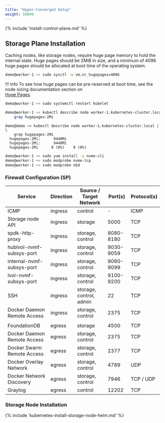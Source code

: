 ```yaml
---
title: "Hyper-Converged Setup"
weight: 50000
---
```


<!-- include: install control plane documentation -->
{% include 'install-control-plane.md' %}

## Storage Plane Installation

Caching nodes, like storage nodes, require huge page memory to hold the internal state. Huge pages should be 2MiB in
size, and a minimum of 4096 huge pages should be allocated at boot time of the operating system.

```bash
demo@worker-1 ~> sudo sysctl -w vm.nr_hugepages=4096
```

!!! info
    To see how huge pages can be pre-reserved at boot time, see the node sizing documentation section on  
    [Huge Pages](../../deployment-planning/node-sizing.md#memory-requirements).


```bash
demo@worker-1 ~> sudo systemctl restart kubelet
```

```bash
demo@worker-1 ~> kubectl describe node worker-1.kubernetes-cluster.local | \
    grep hugepages-2Mi
```

```plain
demo@demo ~> kubectl describe node worker-1.kubernetes-cluster.local | \
    grep hugepages-2Mi
  hugepages-2Mi:      9440Mi
  hugepages-2Mi:      9440Mi
  hugepages-2Mi      0 (0%)    0 (0%)
```

```bash
demo@worker-1 ~> sudo yum install -y nvme-cli
demo@worker-1 ~> sudo modprobe nvme-tcp
demo@worker-1 ~> sudo modprobe nbd
```

### Firewall Configuration (SP)

| Service                     | Direction | Source / Target Network | Port(s)   | Protocol(s) |
|-----------------------------|-----------|-------------------------|-----------|-------------|
| ICMP                        | ingress   | control                 | -         | ICMP        |
| Storage node API            | ingress   | storage                 | 5000      | TCP         |
| spdk-http-proxy             | ingress   | storage, control        | 8080-8180 | TCP         |
| hublvol-nvmf-subsys-port    | ingress   | storage, control        | 9030-9059 | TCP         |
| internal-nvmf-subsys-port   | ingress   | storage, control        | 9060-9099 | TCP         |
| lvol-nvmf-subsys-port       | ingress   | storage, control        | 9100-9200 | TCP         |
| SSH                         | ingress   | storage, control, admin | 22        | TCP         |
| Docker Daemon Remote Access | ingress   | storage, control        | 2375      | TCP         |
|                             |           |                         |           |             |
| FoundationDB                | egress    | storage                 | 4500      | TCP         |
| Docker Daemon Remote Access | egress    | storage, control        | 2375      | TCP         |
| Docker Swarm Remote Access  | egress    | storage, control        | 2377      | TCP         |
| Docker Overlay Network      | egress    | storage, control        | 4789      | UDP         |
| Docker Network Discovery    | egress    | storage, control        | 7946      | TCP / UDP   |
| Graylog                     | egress    | control                 | 12202     | TCP         |

### Storage Node Installation

{% include 'kubernetes-install-storage-node-helm.md' %}
